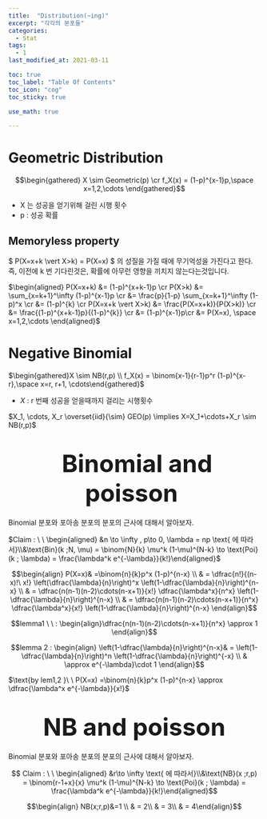 ```yaml
---
title:  "Distribution(~ing)"
excerpt: "각각의 분포들"
categories:
  - Stat
tags:
  - 1
last_modified_at: 2021-03-11

toc: true
toc_label: "Table Of Contents"
toc_icon: "cog"
toc_sticky: true

use_math: true

---
```


# Geometric Distribution

$$\begin{gathered} X \sim Geometric(p) \cr f_X(x) = (1-p)^{x-1}p,\space x=1,2,\cdots \end{gathered}$$

- X 는 성공을 얻기위해 걸린 시행 횟수
- p : 성공 확률





## Memoryless property

$ P(X=x+k \vert X>k) = P(X=x) $  의 성질을 가질 때에 무기억성을 가진다고 한다. 즉, 이전에 k 번 기다린것은, 확률에 아무런 영향을 끼치지 않는다는것입니다.

$\begin{aligned} P(X=x+k) &= (1-p)^{x+k-1}p \cr P(X>k) &= \sum_{x=k+1}^\infty (1-p)^{x-1}p \cr &= \frac{p}{1-p} \sum_{x=k+1}^\infty (1-p)^x \cr &= (1-p)^{k} \cr P(X=x+k \vert X>k) &= \frac{P(X=x+k)}{P(X>k)} \cr &= \frac{(1-p)^{x+k-1}p}{(1-p)^{k}} \cr &= (1-p)^{x-1}p\cr &= P(X=x), \space x=1,2,\cdots \end{aligned}$



# Negative Binomial

$\begin{gathered}X \sim NB(r,p) \\ f_X(x) = \binom{x-1}{r-1}p^r (1-p)^{x-r},\space x=r, r+1, \cdots\end{gathered}$

- $X$ : r 번째 성공을 얻을때까지 걸리는 시행횟수

$X_1, \cdots, X_r \overset{iid}{\sim} GEO(p) \implies X=X_1+\cdots+X_r \sim NB(r,p)$



# <center><font size="20"> Binomial and poisson </font></center>

Binomial 분포와 포아송 분포의 분포의 근사에 대해서 알아보자.

$Claim : \ \ \begin{aligned} &n \to \infty , p\to 0, \lambda = np \text{ 에 따라서}\\&\text{Bin}(k ;N, \mu) = \binom{N}{k} \mu^k (1-\mu)^{N-k} \to \text{Poi}(k ; \lambda) = \frac{\lambda^k e^{-\lambda}}{k!}\end{aligned}$

$$\begin{align} P(X=x)& =\binom{n}{k}p^x (1-p)^{n-x} \\ & =  \dfrac{n!}{(n-x)!\ x!} \left(\dfrac{\lambda}{n}\right)^x \left(1-\dfrac{\lambda}{n}\right)^{n-x}  \\ & =  \dfrac{n(n-1)(n-2)\cdots(n-x+1)}{x!} \dfrac{\lambda^x}{n^x} \left(1-\dfrac{\lambda}{n}\right)^{n-x}   \\ & =  \dfrac{n(n-1)(n-2)\cdots(n-x+1)}{n^x} \dfrac{\lambda^x}{x!} \left(1-\dfrac{\lambda}{n}\right)^{n-x} \end{align}$$

$$lemma1 \ \ : \begin{align}\dfrac{n(n-1)(n-2)\cdots(n-x+1)}{n^x} \approx 1 \end{align}$$

$$lemma 2  : \begin{align} \left(1-\dfrac{\lambda}{n}\right)^{n-x}& = \left(1-\dfrac{\lambda}{n}\right)^n \left(1-\dfrac{\lambda}{n}\right)^{-x} \\ & \approx e^{-\lambda}\cdot 1 \end{align}$$

$\text{by lem1,2 }\ \ P(X=x) =\binom{n}{k}p^x (1-p)^{n-x} \approx   \dfrac{\lambda^x e^{-\lambda}}{x!}$



# <center><font size="20">NB and poisson </font></center>

Binomial 분포와 포아송 분포의 분포의 근사에 대해서 알아보자.

$$ Claim : \ \ \begin{aligned} &r\to \infty \text{ 에 따라서}\\&\text{NB}(x ;r,p) = \binom{r-1+x}{x} \mu^k (1-\mu)^{N-k} \to \text{Poi}(k ; \lambda) = \frac{\lambda^k e^{-\lambda}}{k!}\end{aligned}$$

$$\begin{align} NB(x;r,p)&=1 \\ 
& = 2\\ 
& = 3\\ 
& = 4\end{align}$$